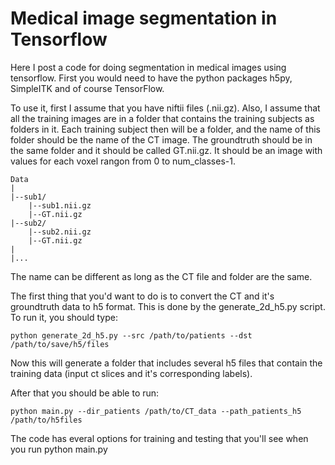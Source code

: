 # Medical image segmentation in Tensorflow
Here I post a code for doing segmentation in medical images using tensorflow.
First you would need to have the python packages h5py, SimpleITK and of course TensorFlow.

To use it, first I assume that you have niftii files (.nii.gz). Also, I assume that all the training images are in a folder that contains the training subjects as folders in it. Each training subject then will be a folder, and the name of this folder should be the name of the CT image. The groundtruth should be in the same folder and it should be called GT.nii.gz. It should be an image with values for each voxel rangon from 0 to num_classes-1.
```
Data
|
|--sub1/
    |--sub1.nii.gz
    |--GT.nii.gz
|--sub2/
    |--sub2.nii.gz
    |--GT.nii.gz
|
|...
```

The name can be different as long as the CT file and folder are the same.

The first thing that you'd want to do is to convert the CT and it's groundtruth data to h5 format. This is done by the generate_2d_h5.py script. To run it, you should type:

    python generate_2d_h5.py --src /path/to/patients --dst /path/to/save/h5/files

Now this will generate a folder that includes several h5 files that contain the training data (input ct slices and it's corresponding labels).

After that you should be able to run:

    python main.py --dir_patients /path/to/CT_data --path_patients_h5 /path/to/h5files
    
The code has everal options for training and testing that you'll see when you run python main.py
    





